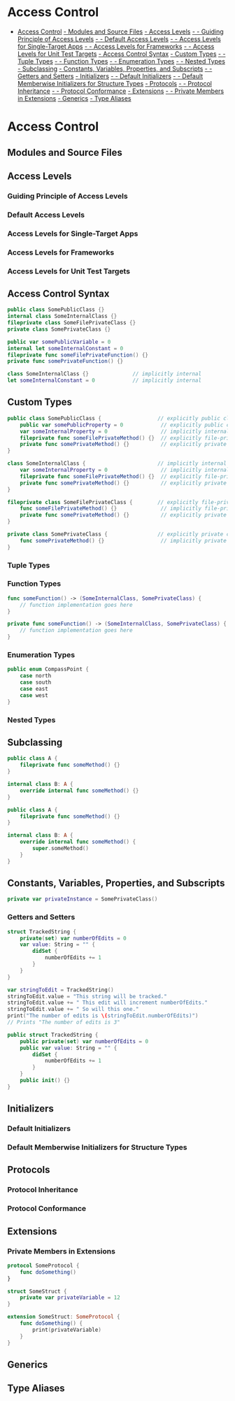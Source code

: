 # Access Control
* [Access Control](../master/chapters/AccessControl.md#access-control)
[ - Modules and Source Files](../master/chapters/AccessControl.md#modules-and-source-files)
[ - Access Levels](../master/chapters/AccessControl.md#access-levels)
[ - - Guiding Principle of Access Levels](../chapters/AccessControl.md#guiding-principle-of-access-levels)
[ - - Default Access Levels](../chapters/AccessControl.md#default-access-levels)
[ - - Access Levels for Single-Target Apps](../chapters/AccessControl.md#access-levels-for-single-target-apps)
[ - - Access Levels for Frameworks](../chapters/AccessControl.md#access-levels-for-frameworks)
[ - - Access Levels for Unit Test Targets](../chapters/AccessControl.md#access-levels-for-unit-test-targets)
[ - Access Control Syntax](../master/chapters/AccessControl.md#access-control-syntax)
[ - Custom Types](../master/chapters/AccessControl.md#custom-types)
[ - - Tuple Types](../chapters/AccessControl.md#tuple-types)
[ - - Function Types](../chapters/AccessControl.md#function-types)
[ - - Enumeration Types](../chapters/AccessControl.md#enumeration-types)
[ - - Nested Types](../chapters/AccessControl.md#nested-types)
[ - Subclassing](../master/chapters/AccessControl.md#subclassing)
[ - Constants, Variables, Properties, and Subscripts](../master/chapters/AccessControl.md#constants-variables-properties-and-subscripts)
[ - - Getters and Setters](../chapters/AccessControl.md#getters-and-setters)
[ - Initializers](../master/chapters/AccessControl.md#initializers)
[ - - Default Initializers](../chapters/AccessControl.md#default-initializers)
[ - - Default Memberwise Initializers for Structure Types](../chapters/AccessControl.md#default-memberwise-initializers-for-structure-types)
[ - Protocols](../master/chapters/AccessControl.md#protocols)
[ - - Protocol Inheritance](../chapters/AccessControl.md#protocol-inheritance)
[ - - Protocol Conformance](../chapters/AccessControl.md#protocol-conformance)
[ - Extensions](../master/chapters/AccessControl.md#extensions)
[ - - Private Members in Extensions](../chapters/AccessControl.md#private-members-in-extensions)
[ - Generics](../master/chapters/AccessControl.md#generics)
[ - Type Aliases](../master/chapters/AccessControl.md#type-aliases)

# Access Control

## Modules and Source Files

## Access Levels

### Guiding Principle of Access Levels

### Default Access Levels

### Access Levels for Single-Target Apps

### Access Levels for Frameworks

### Access Levels for Unit Test Targets

## Access Control Syntax

```Swift
public class SomePublicClass {}
internal class SomeInternalClass {}
fileprivate class SomeFilePrivateClass {}
private class SomePrivateClass {}

public var somePublicVariable = 0
internal let someInternalConstant = 0
fileprivate func someFilePrivateFunction() {}
private func somePrivateFunction() {}
```

```Swift
class SomeInternalClass {}              // implicitly internal
let someInternalConstant = 0            // implicitly internal
```

## Custom Types

```Swift
public class SomePublicClass {                  // explicitly public class
    public var somePublicProperty = 0            // explicitly public class member
    var someInternalProperty = 0                 // implicitly internal class member
    fileprivate func someFilePrivateMethod() {}  // explicitly file-private class member
    private func somePrivateMethod() {}          // explicitly private class member
}

class SomeInternalClass {                       // implicitly internal class
    var someInternalProperty = 0                 // implicitly internal class member
    fileprivate func someFilePrivateMethod() {}  // explicitly file-private class member
    private func somePrivateMethod() {}          // explicitly private class member
}

fileprivate class SomeFilePrivateClass {        // explicitly file-private class
    func someFilePrivateMethod() {}              // implicitly file-private class member
    private func somePrivateMethod() {}          // explicitly private class member
}

private class SomePrivateClass {                // explicitly private class
    func somePrivateMethod() {}                  // implicitly private class member
}
```

### Tuple Types

### Function Types

```Swift
func someFunction() -> (SomeInternalClass, SomePrivateClass) {
    // function implementation goes here
}
```

```Swift
private func someFunction() -> (SomeInternalClass, SomePrivateClass) {
    // function implementation goes here
}
```

### Enumeration Types

```Swift
public enum CompassPoint {
    case north
    case south
    case east
    case west
}
```

### Nested Types

## Subclassing

```Swift
public class A {
    fileprivate func someMethod() {}
}

internal class B: A {
    override internal func someMethod() {}
}
```

```Swift
public class A {
    fileprivate func someMethod() {}
}

internal class B: A {
    override internal func someMethod() {
        super.someMethod()
    }
}
```

## Constants, Variables, Properties, and Subscripts

```Swift
private var privateInstance = SomePrivateClass()
```

### Getters and Setters

```Swift
struct TrackedString {
    private(set) var numberOfEdits = 0
    var value: String = "" {
        didSet {
            numberOfEdits += 1
        }
    }
}
```

```Swift
var stringToEdit = TrackedString()
stringToEdit.value = "This string will be tracked."
stringToEdit.value += " This edit will increment numberOfEdits."
stringToEdit.value += " So will this one."
print("The number of edits is \(stringToEdit.numberOfEdits)")
// Prints "The number of edits is 3"
```

```Swift
public struct TrackedString {
    public private(set) var numberOfEdits = 0
    public var value: String = "" {
        didSet {
            numberOfEdits += 1
        }
    }
    public init() {}
}
```

## Initializers

### Default Initializers

### Default Memberwise Initializers for Structure Types

## Protocols

### Protocol Inheritance

### Protocol Conformance

## Extensions

### Private Members in Extensions

```Swift
protocol SomeProtocol {
    func doSomething()
}
```

```Swift
struct SomeStruct {
    private var privateVariable = 12
}

extension SomeStruct: SomeProtocol {
    func doSomething() {
        print(privateVariable)
    }
}
```

## Generics

## Type Aliases

